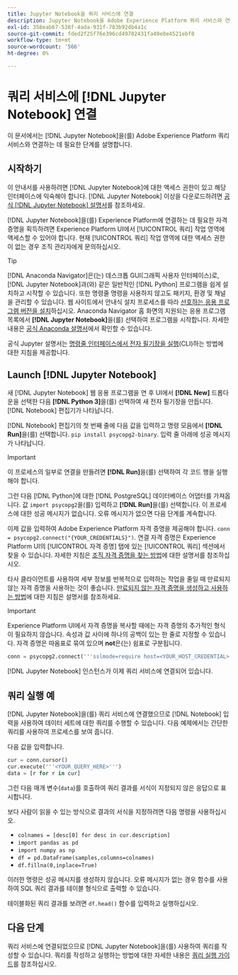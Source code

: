 ```yaml
---
title: Jupyter Notebook을 쿼리 서비스에 연결
description: Jupyter Notebook을 Adobe Experience Platform 쿼리 서비스와 연결하는 방법에 대해 알아봅니다.
exl-id: 358eab67-538f-4ada-931f-783b92db4a1c
source-git-commit: fded2f25f76e396cd49702431fa40e8e4521ebf8
workflow-type: tm+mt
source-wordcount: '566'
ht-degree: 0%

---
```


# 쿼리 서비스에 [!DNL Jupyter Notebook] 연결

이 문서에서는 [!DNL Jupyter Notebook]을(를) Adobe Experience Platform 쿼리 서비스와 연결하는 데 필요한 단계를 설명합니다.

## 시작하기

이 안내서를 사용하려면 [!DNL Jupyter Notebook]에 대한 액세스 권한이 있고 해당 인터페이스에 익숙해야 합니다. [!DNL Jupyter Notebook] 이상을 다운로드하려면 [공식 [!DNL Jupyter Notebook] 설명서](https://jupyter.org/)를 참조하세요.

[!DNL Jupyter Notebook]을(를) Experience Platform에 연결하는 데 필요한 자격 증명을 획득하려면 Experience Platform UI에서 [!UICONTROL 쿼리] 작업 영역에 액세스할 수 있어야 합니다. 현재 [!UICONTROL 쿼리] 작업 영역에 대한 액세스 권한이 없는 경우 조직 관리자에게 문의하십시오.

>[!TIP]
>
>[!DNL Anaconda Navigator]은(는) 데스크톱 GUI(그래픽 사용자 인터페이스)로, [!DNL Jupyter Notebook]과(와) 같은 일반적인 [!DNL Python] 프로그램을 쉽게 설치하고 시작할 수 있습니다. 또한 명령줄 명령을 사용하지 않고도 패키지, 환경 및 채널을 관리할 수 있습니다.
>웹 사이트에서 안내식 설치 프로세스를 따라 [선호하는 응용 프로그램 버전을 설치](https://docs.anaconda.com/anaconda/install/)하십시오.
>Anaconda Navigator 홈 화면의 지원되는 응용 프로그램 목록에서 **[!DNL Jupyter Notebook]**&#x200B;을(를) 선택하여 프로그램을 시작합니다.
>자세한 내용은 [공식 Anaconda 설명서](https://docs.anaconda.com/anaconda/navigator/)에서 확인할 수 있습니다.

공식 Jupyter 설명서는 [명령줄 인터페이스에서 전자 필기장을 실행](https://docs.jupyter.org/en/latest/running.html#how-do-i-open-a-specific-notebook)&#x200B;(CLI)하는 방법에 대한 지침을 제공합니다.

## Launch [!DNL Jupyter Notebook]

새 [!DNL Jupyter Notebook] 웹 응용 프로그램을 연 후 UI에서 **[!DNL New]** 드롭다운을 선택한 다음 **[!DNL Python 3]**&#x200B;을(를) 선택하여 새 전자 필기장을 만듭니다. [!DNL Notebook] 편집기가 나타납니다.

[!DNL Notebook] 편집기의 첫 번째 줄에 다음 값을 입력하고 명령 모음에서 **[!DNL Run]**&#x200B;을(를) 선택합니다. `pip install psycopg2-binary`. 입력 줄 아래에 성공 메시지가 나타납니다.

>[!IMPORTANT]
>
>이 프로세스의 일부로 연결을 만들려면 **[!DNL Run]**&#x200B;을(를) 선택하여 각 코드 행을 실행해야 합니다.

그런 다음 [!DNL Python]에 대한 [!DNL PostgreSQL] 데이터베이스 어댑터를 가져옵니다. 값 `import psycopg2`을(를) 입력하고 **[!DNL Run]**&#x200B;을(를) 선택합니다. 이 프로세스에 대한 성공 메시지가 없습니다. 오류 메시지가 없으면 다음 단계를 계속합니다.

이제 값을 입력하여 Adobe Experience Platform 자격 증명을 제공해야 합니다. `conn = psycopg2.connect("{YOUR_CREDENTIALS}")`. 연결 자격 증명은 Experience Platform UI의 [!UICONTROL 자격 증명] 탭에 있는 [!UICONTROL 쿼리] 섹션에서 찾을 수 있습니다. 자세한 지침은 [조직 자격 증명을 찾는 방법](../ui/credentials.md)에 대한 설명서를 참조하십시오.

타사 클라이언트를 사용하여 세부 정보를 반복적으로 입력하는 작업을 줄일 때 만료되지 않는 자격 증명을 사용하는 것이 좋습니다. [만료되지 않는 자격 증명을 생성하고 사용하는 방법](../ui/credentials.md#non-expiring-credentials)에 대한 지침은 설명서를 참조하세요.

>[!IMPORTANT]
>
>Experience Platform UI에서 자격 증명을 복사할 때에는 자격 증명의 추가적인 형식이 필요하지 않습니다. 속성과 값 사이에 하나의 공백이 있는 한 줄로 지정할 수 있습니다. 자격 증명은 따옴표로 묶여 있으며 **not**&#x200B;은(는) 쉼표로 구분됩니다.

```python
conn = psycopg2.connect('''sslmode=require host=<YOUR_HOST_CREDENTIAL> port=80 dbname=prod:all user=<YOUR_ORGANIZATION_ID> password=<YOUR_PASSWORD>''')"
```

[!DNL Jupyter Notebook] 인스턴스가 이제 쿼리 서비스에 연결되어 있습니다.

## 쿼리 실행 예

[!DNL Jupyter Notebook]을(를) 쿼리 서비스에 연결했으므로 [!DNL Notebook] 입력을 사용하여 데이터 세트에 대한 쿼리를 수행할 수 있습니다. 다음 예제에서는 간단한 쿼리를 사용하여 프로세스를 보여 줍니다.

다음 값을 입력합니다.

```python
cur = conn.cursor()
cur.execute('''<YOUR_QUERY_HERE>''')
data = [r for r in cur]
```

그런 다음 매개 변수(`data`)를 호출하여 쿼리 결과를 서식이 지정되지 않은 응답으로 표시합니다.

보다 사람이 읽을 수 있는 방식으로 결과의 서식을 지정하려면 다음 명령을 사용하십시오.

- `colnames = [desc[0] for desc in cur.description]`
- `import pandas as pd`
- `import numpy as np`
- `df = pd.DataFrame(samples,columns=colnames)`
- `df.fillna(0,inplace=True)`

이러한 명령은 성공 메시지를 생성하지 않습니다. 오류 메시지가 없는 경우 함수를 사용하여 SQL 쿼리 결과를 테이블 형식으로 출력할 수 있습니다.

테이블화된 쿼리 결과를 보려면 `df.head()` 함수를 입력하고 실행하십시오.

## 다음 단계

쿼리 서비스에 연결되었으므로 [!DNL Jupyter Notebook]을(를) 사용하여 쿼리를 작성할 수 있습니다. 쿼리를 작성하고 실행하는 방법에 대한 자세한 내용은 [쿼리 실행 가이드](../best-practices/writing-queries.md)를 참조하십시오.
